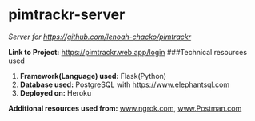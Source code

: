 # pimtrackr-server
_Server for https://github.com/lenoah-chacko/pimtrackr_

**Link to Project:** https://pimtrackr.web.app/login
###Technical resources used
  1) **Framework(Language) used:** Flask(Python) 
  2) **Database used:** PostgreSQL with https://www.elephantsql.com
  3) **Deployed on:** Heroku

**Additional resources used from:** www.ngrok.com, www.Postman.com
